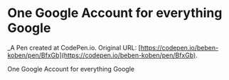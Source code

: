 # One Google Account for everything Google
 _A Pen created at CodePen.io. Original URL: [https://codepen.io/beben-koben/pen/BfxGb](https://codepen.io/beben-koben/pen/BfxGb).

 One Google Account for everything Google